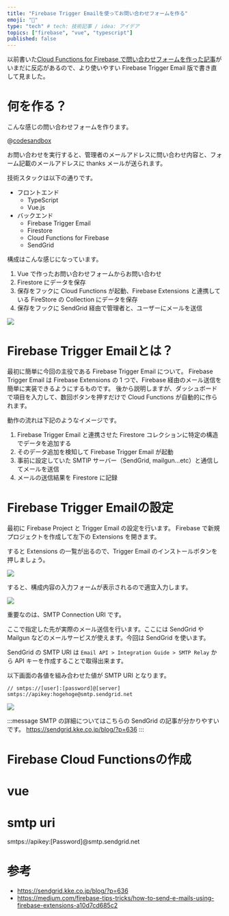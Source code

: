 ```yaml
---
title: "Firebase Trigger Emailを使ってお問い合わせフォームを作る"
emoji: "📮"
type: "tech" # tech: 技術記事 / idea: アイデア
topics: ["firebase", "vue", "typescript"]
published: false
---
```


以前書いた[Cloud Functions for Firebase で問い合わせフォームを作った記事](https://qiita.com/ryo2132/items/7cdd6c86dd418095f74a)がいまだに反応があるので、より使いやすい Firebase Trigger Email 版で書き直して見ました。


# 何を作る？

こんな感じの問い合わせフォームを作ります。

@[codesandbox](https://codesandbox.io/embed/cotactform-sample-rdqs3?fontsize=14&hidenavigation=1&theme=dark)

お問い合わせを実行すると、管理者のメールアドレスに問い合わせ内容と、フォーム記載のメールアドレスに thanks メールが送られます。

技術スタックは以下の通りです。

- フロントエンド
  - TypeScript
  - Vue.js
- バックエンド
  - Firebase Trigger Email
  - Firestore
  - Cloud Functions for Firebase
  - SendGrid

構成はこんな感じになっています。

1. Vue で作ったお問い合わせフォームからお問い合わせ
2. Firestore にデータを保存
3. 保存をフックに Cloud Functions が起動、Firebase Extensions と連携している FireStore の Collection にデータを保存
4. 保存をフックに SendGrid 経由で管理者と、ユーザーにメールを送信

![](https://storage.googleapis.com/zenn-user-upload/e5azosigewp3hkqhb5ox8ijiodri)

# Firebase Trigger Emailとは？

最初に簡単に今回の主役である Firebase Trigger Email について。
Firebase Trigger Email は Firebase Extensions の 1 つで、Firebase 経由のメール送信を簡単に実装できるようにするものです。
後から説明しますが、ダッシュボードで項目を入力して、数回ボタンを押すだけで Cloud Functions が自動的に作られます。

動作の流れは下記のようなイメージです。

1. Firebase Trigger Email と連携させた Firestore コレクションに特定の構造でデータを追加する
2. そのデータ追加を検知して Firebase Trigger Email が起動
3. 事前に設定していた SMTIP サーバー（SendGrid, mailgun...etc）と通信してメールを送信
4. メールの送信結果を Firestore に記録


# Firebase Trigger Emailの設定

最初に Firebase Project と Trigger Email の設定を行います。
Firebase で新規プロジェクトを作成して左下の Extensions を開きます。

すると Extensions の一覧が出るので、Trigger Email のインストールボタンを押しましょう。

![](https://storage.googleapis.com/zenn-user-upload/4ng4yva3bopk7k32x9khofr1mglm)

すると、構成内容の入力フォームが表示されるので適宜入力します。

![](https://storage.googleapis.com/zenn-user-upload/rhd3kkz8sz64iuj624u7o53accs2)

重要なのは、SMTP Connection URI です。

ここで指定した先が実際のメール送信を行います。ここには SendGrid や Mailgun などのメールサービスが使えます。今回は SendGrid を使います。

SendGrid の SMTP URI は `Email API > Integration Guide > SMTP Relay` から API キーを作成することで取得出来ます。

以下画面の各値を組み合わせた値が SMTP URI となります。

```
// smtps://[user]:[password]@[server]
smtps://apikey:hogehoge@smtp.sendgrid.net
```

![](https://storage.googleapis.com/zenn-user-upload/o4463xeis302mbu2dyjuh62vnjh1)



:::message
SMTP の詳細についてはこちらの SendGrid の記事が分かりやすいです。
https://sendgrid.kke.co.jp/blog/?p=636
:::

# Firebase Cloud Functionsの作成

# vue

# smtp uri
smtps://apikey:[Password]@smtp.sendgrid.net

# 参考
- https://sendgrid.kke.co.jp/blog/?p=636
- https://medium.com/firebase-tips-tricks/how-to-send-e-mails-using-firebase-extensions-a10d7cd685c2
